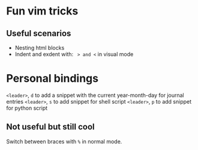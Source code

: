 # Fun vim tricks

## Useful scenarios
- Nesting html blocks
- Indent and exdent with:   `  > and < ` in visual mode

# Personal bindings
`<leader>`, `d` to add a snippet with the current year-month-day for journal entries
`<leader>`, `s` to add snippet for shell script
`<leader>`, `p` to add snippet for python script


## Not useful but still cool
Switch between braces with `%` in normal mode.


## 
 ```sh 

 ```



## 
 ```sh 

 ```